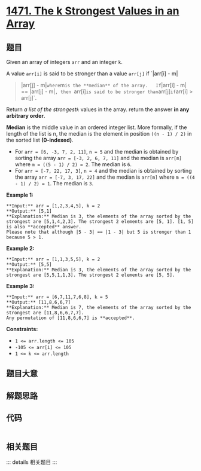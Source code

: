 # [1471. The k Strongest Values in an Array](https://leetcode.com/problems/the-k-strongest-values-in-an-array)

## 题目

Given an array of integers `arr` and an integer `k`.

A value `arr[i]` is said to be stronger than a value `arr[j]` if `|arr[i] - m|
> |arr[j] - m|` where `m` is the **median** of the array.  
If `|arr[i] - m| == |arr[j] - m|`, then `arr[i]` is said to be stronger than
`arr[j]` if `arr[i] > arr[j]`.

Return _a list of the strongest`k`_ values in the array. return the answer
**in any arbitrary order**.

**Median** is the middle value in an ordered integer list. More formally, if
the length of the list is n, the median is the element in position `((n - 1) /
2)` in the sorted list **(0-indexed)**.

  * For `arr = [6, -3, 7, 2, 11]`, `n = 5` and the median is obtained by sorting the array `arr = [-3, 2, 6, 7, 11]` and the median is `arr[m]` where `m = ((5 - 1) / 2) = 2`. The median is `6`.
  * For `arr = [-7, 22, 17, 3]`, `n = 4` and the median is obtained by sorting the array `arr = [-7, 3, 17, 22]` and the median is `arr[m]` where `m = ((4 - 1) / 2) = 1`. The median is `3`.



**Example 1:**

    
    
    **Input:** arr = [1,2,3,4,5], k = 2
    **Output:** [5,1]
    **Explanation:** Median is 3, the elements of the array sorted by the strongest are [5,1,4,2,3]. The strongest 2 elements are [5, 1]. [1, 5] is also **accepted** answer.
    Please note that although |5 - 3| == |1 - 3| but 5 is stronger than 1 because 5 > 1.
    

**Example 2:**

    
    
    **Input:** arr = [1,1,3,5,5], k = 2
    **Output:** [5,5]
    **Explanation:** Median is 3, the elements of the array sorted by the strongest are [5,5,1,1,3]. The strongest 2 elements are [5, 5].
    

**Example 3:**

    
    
    **Input:** arr = [6,7,11,7,6,8], k = 5
    **Output:** [11,8,6,6,7]
    **Explanation:** Median is 7, the elements of the array sorted by the strongest are [11,8,6,6,7,7].
    Any permutation of [11,8,6,6,7] is **accepted**.
    



**Constraints:**

  * `1 <= arr.length <= 105`
  * `-105 <= arr[i] <= 105`
  * `1 <= k <= arr.length`


## 题目大意

## 解题思路

## 代码

```javascript

```

## 相关题目

::: details 相关题目
:::
